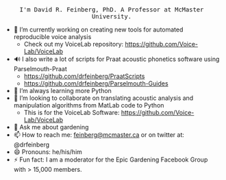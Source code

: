 <p align="center">
  <samp>
I'm David R. Feinberg, PhD. A Professor at McMaster University.
  </samp>
</p>


- 🔭 I’m currently working on creating new tools for automated reproducible voice analysis
  - Check out my VoiceLab repository: https://github.com/Voice-Lab/VoiceLab
- :loud_sound: I also write a lot of scripts for Praat acoustic phonetics software using Parselmouth-Praat
  - https://github.com/drfeinberg/PraatScripts
  - https://github.com/drfeinberg/Parselmouth-Guides
-  :open_book: I’m always learning more Python
- 👯 I’m looking to collaborate on translating acoustic analysis and manipulation algorithms from MatLab code to Python
  - This is for the VoiceLab Software: https://github.com/Voice-Lab/VoiceLab
- 🌱 Ask me about gardening
- 📫 How to reach me: feinberg@mcmaster.ca or on twitter at: @drfeinberg
- 😄 Pronouns: he/his/him
- ⚡ Fun fact: I am a moderator for the Epic Gardening Facebook Group with > 15,000 members.
